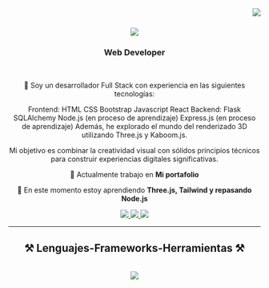 <img align="right" src="https://visitor-badge.laobi.icu/badge?page_id=Fabianyzb.Fabianyzb" />

<h1 align="center">
    <img src="https://readme-typing-svg.herokuapp.com/?font=Righteous&size=35&center=true&vCenter=true&width=500&height=70&duration=4000&lines=Hola!+👋;+Soy+Fabian+Yanez;" />
</h1>

<h3 align="center">Web Developer</h3>

<br/>

<div align="center">

 🚴 Soy un desarrollador Full Stack con experiencia en las siguientes tecnologías:

Frontend:
HTML
CSS
Bootstrap
Javascript
React
Backend:
Flask
SQLAlchemy
Node.js (en proceso de aprendizaje)
Express.js (en proceso de aprendizaje)
Además, he explorado el mundo del renderizado 3D utilizando Three.js y Kaboom.js.

Mi objetivo es combinar la creatividad visual con sólidos principios técnicos para construir experiencias digitales significativas.
 
 🔭 Actualmente trabajo en **Mi portafolio**
 
 🌱 En este momento estoy aprendiendo **Three.js, Tailwind y repasando Node.js**

 </div>
 
<div align="center"> 
  <a href="mailto:fabian.yzb@gmail.com">
    <img src="https://img.shields.io/badge/Gmail-333333?style=for-the-badge&logo=gmail&logoColor=red" />
  </a>
  <a href="https://linkedin.com/in/fabian-yzb/" target="_blank">
    <img src="https://img.shields.io/badge/LinkedIn-0077B5?style=for-the-badge&logo=linkedin&logoColor=white" target="_blank" />
  </a>
  <a href="" target="_blank"> <!-- Poner Mi portfolio -->
     <img src="https://img.shields.io/badge/Portfolio-FF5722?style=for-the-badge&logo=todoist&logoColor=white" target="_blank" /> <!-- sqlite, safari, google-chrome are other good icon options -->
  </a>
</div>

 <hr/>
 
<h2 align="center">⚒️ Lenguajes-Frameworks-Herramientas ⚒️</h2>
<br/>
<div align="center">
    <img src="https://skillicons.dev/icons?i=react,bootstrap,html,css,vscode,github,figma,postman,nodejs,javascript,express,postgresql,flask,git" />
    <!-- <img src="https://skillicons.dev/icons?i=" /><br> -->
</div>
